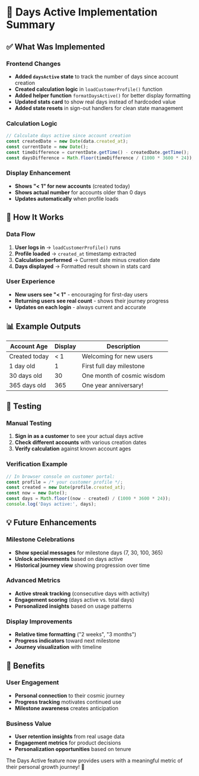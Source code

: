 # 📅 Days Active Implementation Summary

## ✅ What Was Implemented

### Frontend Changes
- **Added `daysActive` state** to track the number of days since account creation
- **Created calculation logic** in `loadCustomerProfile()` function
- **Added helper function** `formatDaysActive()` for better display formatting
- **Updated stats card** to show real days instead of hardcoded value
- **Added state resets** in sign-out handlers for clean state management

### Calculation Logic
```typescript
// Calculate days active since account creation
const createdDate = new Date(data.created_at);
const currentDate = new Date();
const timeDifference = currentDate.getTime() - createdDate.getTime();
const daysDifference = Math.floor(timeDifference / (1000 * 3600 * 24));
```

### Display Enhancement
- **Shows "< 1" for new accounts** (created today)
- **Shows actual number** for accounts older than 0 days
- **Updates automatically** when profile loads

## 🎯 How It Works

### Data Flow
1. **User logs in** → `loadCustomerProfile()` runs
2. **Profile loaded** → `created_at` timestamp extracted
3. **Calculation performed** → Current date minus creation date
4. **Days displayed** → Formatted result shown in stats card

### User Experience
- **New users see "< 1"** - encouraging for first-day users
- **Returning users see real count** - shows their journey progress
- **Updates on each login** - always current and accurate

## 📊 Example Outputs

| Account Age | Display | Description |
|-------------|---------|-------------|
| Created today | < 1 | Welcoming for new users |
| 1 day old | 1 | First full day milestone |
| 30 days old | 30 | One month of cosmic wisdom |
| 365 days old | 365 | One year anniversary! |

## 🧪 Testing

### Manual Testing
1. **Sign in as a customer** to see your actual days active
2. **Check different accounts** with various creation dates
3. **Verify calculation** against known account ages

### Verification Example
```javascript
// In browser console on customer portal:
const profile = /* your customer profile */;
const created = new Date(profile.created_at);
const now = new Date();
const days = Math.floor((now - created) / (1000 * 3600 * 24));
console.log('Days active:', days);
```

## 💡 Future Enhancements

### Milestone Celebrations
- **Show special messages** for milestone days (7, 30, 100, 365)
- **Unlock achievements** based on days active
- **Historical journey view** showing progression over time

### Advanced Metrics
- **Active streak tracking** (consecutive days with activity)
- **Engagement scoring** (days active vs. total days)
- **Personalized insights** based on usage patterns

### Display Improvements
- **Relative time formatting** ("2 weeks", "3 months")
- **Progress indicators** toward next milestone
- **Journey visualization** with timeline

## 🎉 Benefits

### User Engagement
- **Personal connection** to their cosmic journey
- **Progress tracking** motivates continued use
- **Milestone awareness** creates anticipation

### Business Value
- **User retention insights** from real usage data
- **Engagement metrics** for product decisions
- **Personalization opportunities** based on tenure

The Days Active feature now provides users with a meaningful metric of their personal growth journey! 🌟
